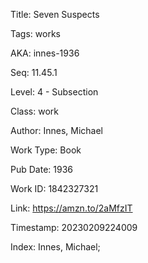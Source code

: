 Title:  Seven Suspects

Tags:   works

AKA:    innes-1936

Seq:    11.45.1

Level:  4 - Subsection

Class:  work

Author: Innes, Michael

Work Type: Book

Pub Date: 1936

Work ID: 1842327321

Link:   https://amzn.to/2aMfzIT

Timestamp: 20230209224009

Index:  Innes, Michael; 
